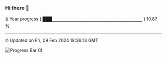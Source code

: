 ### Hi there 👋

⏳ Year progress { ███▁▁▁▁▁▁▁▁▁▁▁▁▁▁▁▁▁▁▁▁▁▁▁▁▁▁▁ } 10.87 %

---

⏰ Updated on Fri, 09 Feb 2024 18:36:13 GMT

![Progress Bar CI](https://github.com/IshwaranRudhara/GIT-ACTION/workflows/Progress%20Bar%20CI/badge.svg)

